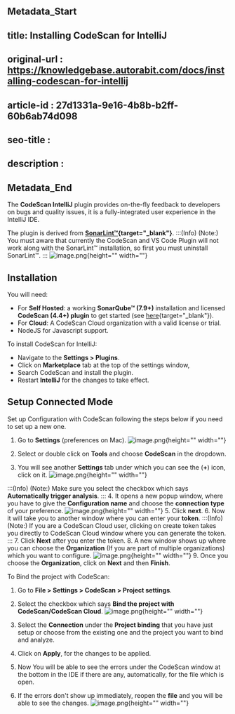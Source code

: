 ## Metadata_Start
## title: Installing CodeScan for IntelliJ
## original-url : https://knowledgebase.autorabit.com/docs/installing-codescan-for-intellij
## article-id : 27d1331a-9e16-4b8b-b2ff-60b6ab74d098
## seo-title : 
## description : 
## Metadata_End
The **CodeScan IntelliJ** plugin provides on-the-fly feedback to developers on bugs and quality issues, it is a fully-integrated user experience in the IntelliJ IDE.

The plugin is derived from **[SonarLint™](https://www.sonarlint.org/){target="_blank"}**.
:::(Info) (Note:)
You must aware that currently the CodeScan and VS Code Plugin will not work along with the SonarLint™ installation, so first you must uninstall SonarLint™.
:::
![image.png](https://cdn.document360.io/8711f4e7-c040-4616-aac9-d947f87e4619/Images/Documentation/image%28298%29.png){height="" width=""}


## Installation
You will need:

* For **Self Hosted**: a working **SonarQube™ (7.9+)** installation and  licensed **CodeScan (4.4+) plugin** to get started (see [here](https://knowledgebase.autorabit.com/codescan/docs/installation-methods){target="_blank"}).
* For **Cloud**: A CodeScan Cloud organization with a valid license or trial.
* NodeJS for Javascript support.

To install CodeScan for IntelliJ:

* Navigate to the **Settings > Plugins**.
* Click on **Marketplace** tab at the top of the settings window,
* Search CodeScan and install the plugin.
* Restart **IntelliJ** for the changes to take effect.

## Setup Connected Mode
Set up Configuration with CodeScan following the steps below if you need to set up a new one.

1. Go to **Settings** (preferences on Mac).
![image.png](https://cdn.document360.io/8711f4e7-c040-4616-aac9-d947f87e4619/Images/Documentation/image%28299%29.png){height="" width=""}

2. Select or double click on **Tools** and choose **CodeScan** in the dropdown.
3. You will see another **Settings** tab under which you can see the (**+**) icon, click on it.
![image.png](https://cdn.document360.io/8711f4e7-c040-4616-aac9-d947f87e4619/Images/Documentation/image%28300%29.png){height="" width=""}

:::(Info) (Note:)
Make sure you select the checkbox which says **Automatically trigger analysis**.
:::
4. It opens a new popup window, where you have to give the **Configuration name** and choose the **connection type** of your preference.
![image.png](https://cdn.document360.io/8711f4e7-c040-4616-aac9-d947f87e4619/Images/Documentation/image%28301%29.png){height="" width=""}
5. Click **next**.
6. Now it will take you to another window where you can enter your **token**.
:::(Info) (Note:)
If you are a CodeScan Cloud user, clicking on create token takes you directly to CodeScan Cloud window where you can generate the token.
:::
7. Click **Next** after you enter the token.
8. A new window shows up where you can choose the **Organization** (If you are part of multiple organizations) which you want to configure.
![image.png](https://cdn.document360.io/8711f4e7-c040-4616-aac9-d947f87e4619/Images/Documentation/image%28302%29.png){height="" width=""}
9. Once you choose the **Organization**, click on **Next** and then **Finish**.

To Bind the project with CodeScan:

1. Go to **File > Settings > CodeScan > Project settings**.
2. Select the checkbox which says **Bind the project with CodeScan/CodeScan Cloud**.
![image.png](https://cdn.document360.io/8711f4e7-c040-4616-aac9-d947f87e4619/Images/Documentation/image%28303%29.png){height="" width=""}

3. Select the **Connection** under the **Project binding** that you have just setup or choose from the existing one and the project you want to bind and analyze. 
4. Click on **Apply**, for the changes to be applied.
5. Now You will be able to see the errors under the CodeScan window at the bottom in the IDE if there are any, automatically, for the file which is open.
6. If the errors don't show up immediately, reopen the **file** and you will be able to see the changes.
![image.png](https://cdn.document360.io/8711f4e7-c040-4616-aac9-d947f87e4619/Images/Documentation/image%28304%29.png){height="" width=""}
